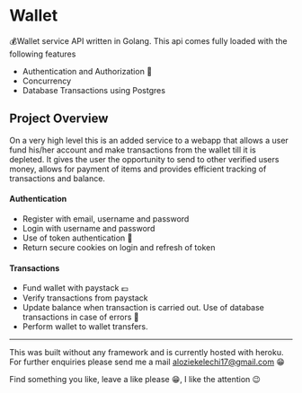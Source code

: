 # Wallet


:moneybag:Wallet service API written in Golang. This api comes fully loaded with the following features
- Authentication and Authorization :closed_lock_with_key:
- Concurrency
- Database Transactions using Postgres


## Project Overview
On a very high level this is an added service to a webapp that allows a user fund his/her account and make transactions from the wallet till it is depleted.
It gives the user the opportunity to send to other verified users money, allows for payment of items and provides efficient tracking of transactions and balance.


#### Authentication
- Register with email, username and password
- Login with username and password
- Use of token authentication :key:
- Return secure cookies on login and refresh of token


#### Transactions
- Fund wallet with paystack :pound:
- Verify transactions from paystack
- Update balance when transaction is carried out. Use of database transactions in case of errors :star2:
- Perform wallet to wallet transfers.


-----------------------------------------------------------------------------------------------------------------------------------------------------
This was built without any framework and is currently hosted with heroku. For further enquiries please send me a mail aloziekelechi17@gmail.com :grin:

Find something you like, leave a like please :grin:, I like the attention :wink:
